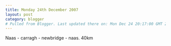```yaml
---
title: Monday 24th December 2007
layout: post
category: blogger
# Pulled from Blogger. Last updated there on: Mon Dec 24 20:17:00 GMT 2007
---
```

Naas - carragh - newbridge - naas. 40km
